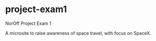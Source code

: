 # project-exam1
NorOff Project Exam 1

A microsite to raise awareness of space travel, with focus on SpaceX.
